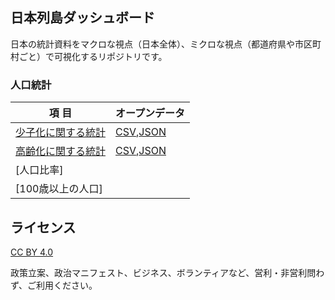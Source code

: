 ## 日本列島ダッシュボード

日本の統計資料をマクロな視点（日本全体）、ミクロな視点（都道府県や市区町村ごと）で可視化するリポジトリです。

### 人口統計
|項 目|オープンデータ|
|----|----|
|[少子化に関する統計](https://linkevery2s.github.io/japandashboard/population/birthrate.html)|[CSV](https://github.com/linkevery2s/japandashboard/blob/main/population/birthrate.csv),[JSON](https://github.com/linkevery2s/japandashboard/blob/main/population/birthrate.json)|
|[高齢化に関する統計](https://linkevery2s.github.io/japandashboard/population/agingrate.html)|[CSV](https://github.com/linkevery2s/japandashboard/blob/main/population/agingrate.csv),[JSON](https://github.com/linkevery2s/japandashboard/blob/main/population/agingrate.json)|
|[人口比率]||
|[100歳以上の人口]||


## ライセンス

[CC BY 4.0](https://creativecommons.org/licenses/by/4.0/deed.ja)

政策立案、政治マニフェスト、ビジネス、ボランティアなど、営利・非営利問わず、ご利用ください。
